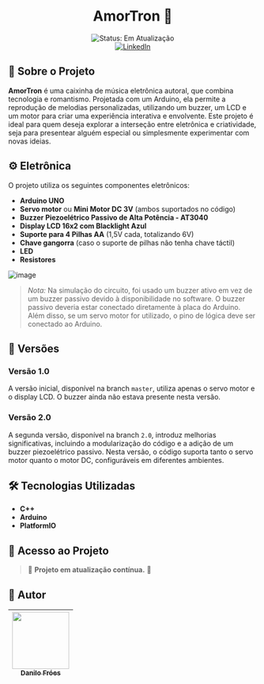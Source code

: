 <h1 align="center">AmorTron 🎵</h1>

<div align="center">
    <img src="https://img.shields.io/badge/STATUS-EM_ATUALIZA%C3%87%C3%83O-green" alt="Status: Em Atualização"/>
    <br>
    <a href="https://www.linkedin.com/in/danilodavi/">
        <img src="https://img.shields.io/badge/LinkedIn-blue?style=for-the-badge&logo=linkedin" alt="LinkedIn">
    </a>
</div>

## 📖 Sobre o Projeto

**AmorTron** é uma caixinha de música eletrônica autoral, que combina tecnologia e romantismo. Projetada com um Arduino, ela permite a reprodução de melodias personalizadas, utilizando um buzzer, um LCD e um motor para criar uma experiência interativa e envolvente. Este projeto é ideal para quem deseja explorar a interseção entre eletrônica e criatividade, seja para presentear alguém especial ou simplesmente experimentar com novas ideias.
## ⚙️ Eletrônica

O projeto utiliza os seguintes componentes eletrônicos:

- **Arduino UNO**
- **Servo motor** ou **Mini Motor DC 3V** (ambos suportados no código)
- **Buzzer Piezoelétrico Passivo de Alta Potência - AT3040**
- **Display LCD 16x2 com Blacklight Azul**
- **Suporte para 4 Pilhas AA** (1,5V cada, totalizando 6V)
- **Chave gangorra** (caso o suporte de pilhas não tenha chave táctil)
- **LED**
- **Resistores**

![image](https://github.com/user-attachments/assets/ddcbb8db-a9f7-44e4-bcd0-861110f1c68e)

> *Nota:* Na simulação do circuito, foi usado um buzzer ativo em vez de um buzzer passivo devido à disponibilidade no software. O buzzer passivo deveria estar conectado diretamente à placa do Arduino. Além disso, se um servo motor for utilizado, o pino de lógica deve ser conectado ao Arduino.

## 🚀 Versões

### Versão 1.0

A versão inicial, disponível na branch `master`, utiliza apenas o servo motor e o display LCD. O buzzer ainda não estava presente nesta versão.

### Versão 2.0

A segunda versão, disponível na branch `2.0`, introduz melhorias significativas, incluindo a modularização do código e a adição de um buzzer piezoelétrico passivo. Nesta versão, o código suporta tanto o servo motor quanto o motor DC, configuráveis em diferentes ambientes.

## 🛠️ Tecnologias Utilizadas

- **C++**
- **Arduino**
- **PlatformIO**

## 📂 Acesso ao Projeto

> 🚧 **Projeto em atualização contínua.** 🚧

## 👥 Autor

| [<img src="https://github.com/user-attachments/assets/9f398ee7-c65e-4789-859a-02c22d615204" width=115><br><sub>Danilo Fróes</sub>](https://github.com/danilofroes) |
| :---: |
